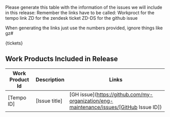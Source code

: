Please generate this table with the information of the issues we will include in this release:
Remember the links have to be called:
Workproct for the tempo link
ZD for the zendesk ticket
ZD-DS for the github issue

When generating the links just use the numbers provided, ignore things like gz#

{tickets}

## Work Products Included in Release

| **Work Product Id** | **Description** | **Links** |
| --- | --- | --- |
| [Tempo ID] | [Issue title] | [GH issue](https://github.com/my-organization/eng-maintenance/issues/[GitHub Issue ID]) |